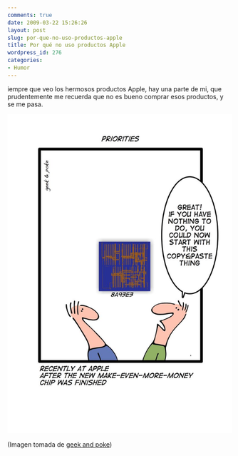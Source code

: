 ```yaml
---
comments: true
date: 2009-03-22 15:26:26
layout: post
slug: por-que-no-uso-productos-apple
title: Por qué no uso productos Apple
wordpress_id: 276
categories:
- Humor
---
```


iempre que veo los hermosos productos Apple, hay una parte de mi, que prudentemente me recuerda que no es bueno comprar esos productos, y se me pasa.

![](copypaste.jpg) 

(Imagen tomada de [geek and poke](http://geekandpoke.typepad.com/geekandpoke/2009/03/priorities.html))

  




